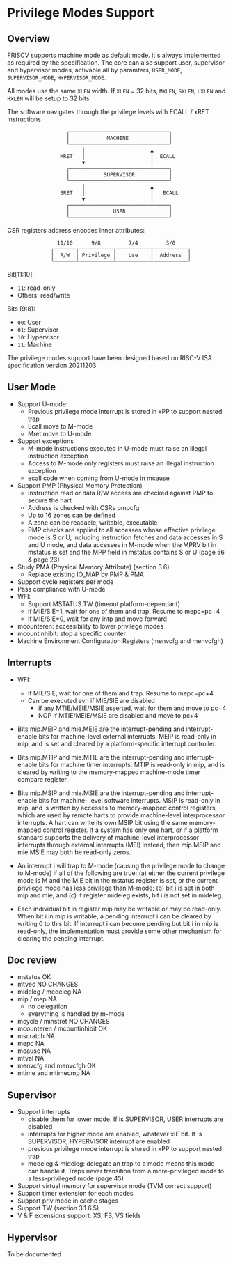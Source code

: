 # Privilege Modes Support

## Overview

FRISCV supports machine mode as default mode. it's always implemented as required by the
specification. The core can also support user, supervisor and hypervisor modes, activable
all by paramters, `USER_MODE`, `SUPERVISOR_MODE`, `HYPERVISOR_MODE`.

All modes use the same `XLEN` width. If `XLEN` = 32 bits, `MXLEN`, `SXLEN`, `UXLEN` and
`HXLEN` will be setup to 32 bits.

The software navigates through the privilege levels with ECALL / xRET instructions

```
                   ┌────────────────────────────────┐
                   │            MACHINE             │
                   └────────────────────────────────┘
                        │                     ▲
                 MRET   │                     │  ECALL
                        ▼                     │
                   ┌────────────────────────────────┐
                   │           SUPERVISOR           │
                   └────────────────────────────────┘
                        │                     ▲
                 SRET   │                     │   ECALL
                        ▼                     │
                   ┌────────────────────────────────┐
                   │              USER              │
                   └────────────────────────────────┘
```

CSR registers address encodes inner attributes:

```
                11/10      9/8         7/4         3/0
              ┌───────┬───────────┬───────────┬───────────┐
              │  R/W  │ Privilege │    Use    │  Address  │
              └───────┴───────────┴───────────┴───────────┘
```

Bit[11:10]:
- `11`: read-only
- Others: read/write

Bits [9:8]:
- `00`: User
- `01`: Supervisor
- `10`: Hypervisor
- `11`: Machine

The privilege modes support have been designed based on RISC-V ISA specification version 20211203


## User Mode

- Support U-mode:
    - Previous privilege mode interrupt is stored in xPP to support nested trap
    - Ecall move to M-mode
    - Mret move to U-mode
- Support exceptions
    - M-mode instructions executed in U-mode must raise an illegal instruction exception
    - Access to M-mode only registers must raise an illegal instruction exception
    - ecall code when coming from U-mode in mcause
- Support PMP (Physical Memory Protection)
    - Instruction read or data R/W access are checked against PMP to secure the hart
    - Address is checked with CSRs pmpcfg
    - Up to 16 zones can be defined
    - A zone can be readable, writable, executable
    - PMP checks are applied to all accesses whose effective privilege mode is S or U, including
      instruction fetches and data accesses in S and U mode, and data accesses in M-mode when the
      MPRV bit in mstatus is set and the MPP field in mstatus contains S or U (page 56 & page 23)
- Study PMA (Physical Memory Attribute) (section 3.6)
    - Replace existing IO_MAP by PMP & PMA
- Support cycle registers per mode
- Pass compliance with U-mode
- WFI:
    - Support MSTATUS.TW (timeout platform-dependant)
    - if MIE/SIE=1, wait for one of them and trap. Resume to mepc=pc+4
    - if MIE/SIE=0, wait for any intp and move forward
- mcounteren: accessibility to lower privilege modes
- mcountinhibit: stop a specific counter
- Machine Environment Configuration Registers (menvcfg and menvcfgh)

## Interrupts

- WFI:
    - if MIE/SIE, wait for one of them and trap. Resume to mepc=pc+4
    - Can be executed evn if MIE/SIE are disabled
        - if any MTIE/MEIE/MSIE asserted, wait for them and move to pc+4
        - NOP if MTIE/MEIE/MSIE are disabled and move to pc+4

- Bits mip.MEIP and mie.MEIE are the interrupt-pending and interrupt-enable bits for machine-level
  external interrupts. MEIP is read-only in mip, and is set and cleared by a platform-specific
  interrupt controller.
- Bits mip.MTIP and mie.MTIE are the interrupt-pending and interrupt-enable bits for machine timer
  interrupts. MTIP is read-only in mip, and is cleared by writing to the memory-mapped machine-mode
  timer compare register.
- Bits mip.MSIP and mie.MSIE are the interrupt-pending and interrupt-enable bits for machine- level
  software interrupts. MSIP is read-only in mip, and is written by accesses to memory-mapped control
  registers, which are used by remote harts to provide machine-level interprocessor interrupts. A
  hart can write its own MSIP bit using the same memory-mapped control register. If a system has
  only one hart, or if a platform standard supports the delivery of machine-level interprocessor
  interrupts through external interrupts (MEI) instead, then mip.MSIP and mie.MSIE may both be
  read-only zeros.

- An interrupt i will trap to M-mode (causing the privilege mode to change to M-mode) if all of the
  following are true: (a) either the current privilege mode is M and the MIE bit in the mstatus
  register is set, or the current privilege mode has less privilege than M-mode; (b) bit i is set in
  both mip and mie; and (c) if register mideleg exists, bit i is not set in mideleg.

- Each individual bit in register mip may be writable or may be read-only. When bit i in mip is
  writable, a pending interrupt i can be cleared by writing 0 to this bit. If interrupt i can become
  pending but bit i in mip is read-only, the implementation must provide some other mechanism for
  clearing the pending interrupt.


## Doc review

- mstatus OK
- mtvec NO CHANGES
- mideleg / medeleg NA
- mip / mep NA
    - no delegation
    - everything is handled by m-mode
- mcycle / minstret NO CHANGES
- mcounteren / mcountinhibit OK
- mscratch NA
- mepc NA
- mcause NA
- mtval NA
- menvcfg and menvcfgh OK
- mtime and mtimecmp NA

## Supervisor

- Support interrupts
    - disable them for lower mode. If is SUPERVISOR, USER interrupts are disabled
    - interrupts for higher mode are enabled, whatever xIE bit. If is SUPERVISOR,
      HYPERVISOR interrupt are enabled
    - previous privilege mode interrupt is stored in xPP to support nested trap
    - medeleg & mideleg: delegate an trap to a mode means this mode can handle it. Traps never
      transition from a more-privileged mode to a less-privileged mode (page 45)
- Support virtual memory for supervisor mode (TVM correct support)
- Support timer extension for each modes
- Support priv mode in cache stages
- Support TW (section 3.1.6.5)
- V & F extensions support: XS, FS, VS fields

## Hypervisor

To be documented
